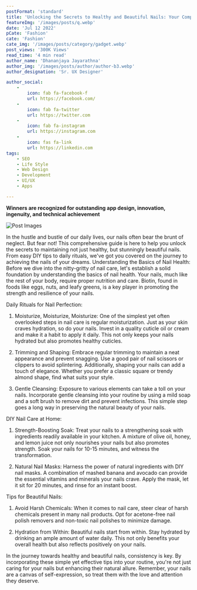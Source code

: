 ```yaml
---
postFormat: 'standard'
title: 'Unlocking the Secrets to Healthy and Beautiful Nails: Your Comprehensive Guide to Nail Care.'
featureImg: '/images/posts/q.webp'
date: 'Jul 12 2022'
pCate: 'Fashion'
cate: 'Fashion'
cate_img: '/images/posts/category/gadget.webp'
post_views: '300K Views'
read_time: '4 min read'
author_name: 'Dhananjaya Jayarathna'
author_img: '/images/posts/author/author-b3.webp'
author_designation: 'Sr. UX Designer'

author_social:
    -
        icon: fab fa-facebook-f
        url: https://facebook.com/
    -
        icon: fab fa-twitter
        url: https://twitter.com
    -
        icon: fab fa-instagram
        url: https://instagram.com
    - 
        icon: fas fa-link
        url: https://linkedin.com
tags: 
    - SEO
    - Life Style
    - Web Design
    - Development
    - UI/UX
    - Apps

---
```


**Winners are recognized for outstanding app design, innovation, ingenuity, and technical achievement**

![Post Images](/images/post-single/z.webp)




   In the hustle and bustle of our daily lives, our nails often bear the brunt of neglect. But fear not! This comprehensive guide is here to help you unlock the secrets to maintaining not just healthy, but stunningly beautiful nails. From easy DIY tips to daily rituals, we've got you covered on the journey to achieving the nails of your dreams.
Understanding the Basics of Nail Health:
Before we dive into the nitty-gritty of nail care, let's establish a solid foundation by understanding the basics of nail health. Your nails, much like the rest of your body, require proper nutrition and care. Biotin, found in foods like eggs, nuts, and leafy greens, is a key player in promoting the strength and resilience of your nails.

Daily Rituals for Nail Perfection:
1. Moisturize, Moisturize, Moisturize:
One of the simplest yet often overlooked steps in nail care is regular moisturization. Just as your skin craves hydration, so do your nails. Invest in a quality cuticle oil or cream and make it a habit to apply it daily. This not only keeps your nails hydrated but also promotes healthy cuticles.

2. Trimming and Shaping:
Embrace regular trimming to maintain a neat appearance and prevent snagging. Use a good pair of nail scissors or clippers to avoid splintering. Additionally, shaping your nails can add a touch of elegance. Whether you prefer a classic square or trendy almond shape, find what suits your style.

3. Gentle Cleansing:
Exposure to various elements can take a toll on your nails. Incorporate gentle cleansing into your routine by using a mild soap and a soft brush to remove dirt and prevent infections. This simple step goes a long way in preserving the natural beauty of your nails.

DIY Nail Care at Home:
1. Strength-Boosting Soak:
Treat your nails to a strengthening soak with ingredients readily available in your kitchen. A mixture of olive oil, honey, and lemon juice not only nourishes your nails but also promotes strength. Soak your nails for 10-15 minutes, and witness the transformation.

2. Natural Nail Masks:
Harness the power of natural ingredients with DIY nail masks. A combination of mashed banana and avocado can provide the essential vitamins and minerals your nails crave. Apply the mask, let it sit for 20 minutes, and rinse for an instant boost.

Tips for Beautiful Nails:
1. Avoid Harsh Chemicals:
When it comes to nail care, steer clear of harsh chemicals present in many nail products. Opt for acetone-free nail polish removers and non-toxic nail polishes to minimize damage.

2. Hydration from Within:
Beautiful nails start from within. Stay hydrated by drinking an ample amount of water daily. This not only benefits your overall health but also reflects positively on your nails.


In the journey towards healthy and beautiful nails, consistency is key. By incorporating these simple yet effective tips into your routine, you're not just caring for your nails but enhancing their natural allure. Remember, your nails are a canvas of self-expression, so treat them with the love and attention they deserve.
